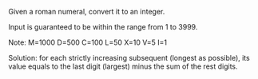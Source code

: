 Given a roman numeral, convert it to an integer.

Input is guaranteed to be within the range from 1 to 3999.

Note:
M=1000
D=500
C=100
L=50
X=10
V=5
I=1

Solution:
for each strictly increasing subsequent (longest as possible), its value equals to the last digit (largest) minus the sum of the rest digits.